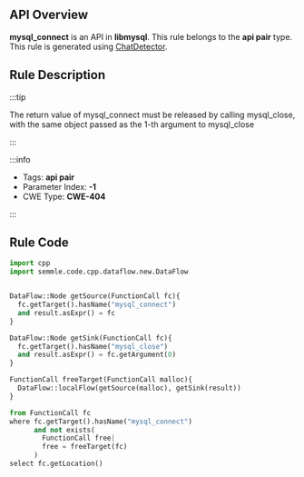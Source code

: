 ---
---


## API Overview
**mysql_connect** is an API in **libmysql**. This rule belongs to the **api pair** type. This rule is generated using [ChatDetector](../../tools/ChatDetector).
## Rule Description

:::tip

The return value of mysql_connect must be released by calling mysql_close, with the same object passed as the 1-th argument to mysql_close

:::

:::info

- Tags: **api pair**
- Parameter Index: **-1**
- CWE Type: **CWE-404**

:::

## Rule Code
```python
import cpp
import semmle.code.cpp.dataflow.new.DataFlow


DataFlow::Node getSource(FunctionCall fc){
  fc.getTarget().hasName("mysql_connect")
  and result.asExpr() = fc
}

DataFlow::Node getSink(FunctionCall fc){
  fc.getTarget().hasName("mysql_close")
  and result.asExpr() = fc.getArgument(0)
}

FunctionCall freeTarget(FunctionCall malloc){
  DataFlow::localFlow(getSource(malloc), getSink(result))
}

from FunctionCall fc
where fc.getTarget().hasName("mysql_connect")
      and not exists(
        FunctionCall free| 
        free = freeTarget(fc)
      )
select fc.getLocation()

```